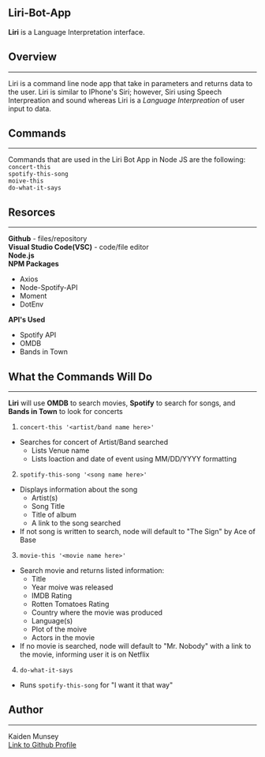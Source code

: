 ## Liri-Bot-App 

**Liri** is a Language Interpretation interface. 

## Overview
-----------------
Liri is a command line node app that take in parameters and returns data to the user. Liri is similar to IPhone's Siri; however, Siri using Speech Interpreation and sound whereas Liri is a *Language Interpreation* of user input to data. 

## Commands
----------
Commands that are used in the Liri Bot App in Node JS are the following: <br>
`concert-this`<br>
`spotify-this-song`<br>
`moive-this`<br>
`do-what-it-says`

## Resorces 
------
**Github** - files/repository<br>
**Visual Studio Code(VSC)** - code/file editor<br>
**Node.js**<br>
**NPM Packages**
* Axios
* Node-Spotify-API
* Moment 
* DotEnv

**API's Used**
* Spotify API
* OMDB
* Bands in Town

## What the Commands Will Do
-----
**Liri** will use **OMDB** to search movies, **Spotify** to search for songs, and **Bands in Town** to look for concerts

1. `concert-this '<artist/band name here>'`
- Searches for concert of Artist/Band searched
    - Lists Venue name
    - Lists loaction and date of event using MM/DD/YYYY formatting

2. `spotify-this-song '<song name here>'`
- Displays information about the song 
    - Artist(s)
    - Song Title
    - Title of album
    - A link to the song searched 
- If not song is written to search, node will default to "The Sign" by Ace of Base

3. `movie-this '<movie name here>'`
- Search movie and returns listed information:
    - Title
    - Year moive was released
    - IMDB Rating 
    - Rotten Tomatoes Rating 
    - Country where the movie was produced 
    - Language(s)
    - Plot of the moive 
    - Actors in the movie
- If no movie is searched, node will default to "Mr. Nobody" with a link to the movie, informing user it is on Netflix

4. `do-what-it-says`
- Runs `spotify-this-song` for "I want it that way"


## Author
-------
Kaiden Munsey <br>
[Link to Github Profile](https://github.com/kaiden-m7)




